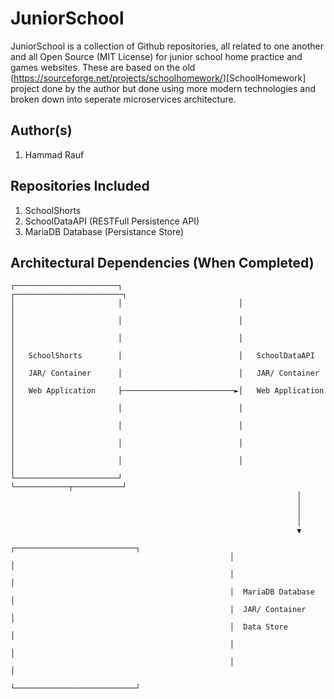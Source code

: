 # JuniorSchool
JuniorSchool is a collection of Github repositories, all related to one another and all Open Source (MIT License) for junior school home practice and games websites.
These are based on the old (https://sourceforge.net/projects/schoolhomework/)[SchoolHomework] project done by the author but done using more modern technologies and broken down into seperate microservices architecture.

## Author(s)
1. Hammad Rauf

## Repositories Included
1. SchoolShorts
2. SchoolDataAPI (RESTFull Persistence API)
3. MariaDB Database (Persistance Store)

## Architectural Dependencies (When Completed)
```
┌───────────────────────┐                          ┌────────────────────────┐
│                       │                          │                        │
│                       │                          │                        │
│                       │                          │                        │
│   SchoolShorts        │                          │   SchoolDataAPI        │
│   JAR/ Container      │                          │   JAR/ Container       │
│   Web Application     ├─────────────────────────►│   Web Application      │
│                       │                          │                        │
│                       │                          │                        │
│                       │                          │                        │
│                       │                          │                        │
└───────────────────────┘                          └────────────┬───────────┘
                                                                │
                                                                │
                                                                │
                                                                │
                                                                ▼
                                                 ┌───────────────────────────┐
                                                 │                           │
                                                 │                           │
                                                 │  MariaDB Database         │
                                                 │  JAR/ Container           │
                                                 │  Data Store               │
                                                 │                           │
                                                 │                           │
                                                 └───────────────────────────┘
```
